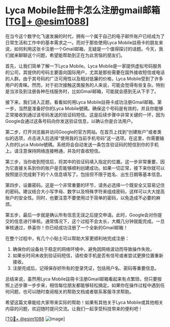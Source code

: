 # Lyca Mobile註冊卡怎么注册gmail邮箱[[TG💪+ @esim1088](https://t.me/s/esim1088)]

在当今这个数字化飞速发展的时代，拥有一个属于自己的电子邮件账户已经成为了日常生活和工作中的基本需求之一。而对于那些使用Lyca Mobile註冊卡的朋友来说，如何利用这张卡注册一个Gmail邮箱，无疑是一个值得探讨的话题。今天，我们就来聊聊这个问题，希望能帮助到正在为此苦恼的朋友们。

首先，让我们简单了解一下Lyca Mobile。Lyca Mobile是一家提供虚拟号码服务的公司，其提供的号码主要面向国际用户，尤其是那些需要在国外接收短信或电话的人群。由于其号码的广泛可用性以及相对低廉的价格，Lyca Mobile受到了许多用户的青睐。然而，对于初次接触这类服务的人来说，可能会觉得有些复杂。特别是当涉及到注册各种在线服务时，比如Gmail邮箱，可能就会感到无从下手了。

接下来，我们进入正题，看看如何用Lyca Mobile註冊卡成功注册Gmail邮箱。第一步，当然是准备好你的Lyca Mobile號碼。确保这个号码是有效的，并且你能够正常接收到通过该号码发送的验证码短信。这是后续步骤中非常关键的一环，因为Google会通过这条号码向你发送验证信息，以确认你是合法用户。

第二步，打开浏览器并访问Google的官方网站。在首页上找到“创建账户”或者类似的选项，点击进入后选择“使用我的当前手机号码”这一选项。在这里，你需要输入你的Lyca Mobile號碼。系统将会自动发送一条包含验证码的短信到你的手机上。请注意保持网络连接畅通，并及时查收短信。

第三步，当你收到短信后，将其中的验证码填入指定的位置。这一步非常重要，因为它直接关系到你的账户是否能够顺利创建成功。如果一切正常，接下来你就可以按照提示完成剩下的个人信息填写了。包括但不限于姓名、出生日期等基本信息。

第四步，设置密码。这是一个非常重要的环节，请务必选择一个既安全又容易记住的密码。建议结合大小写字母、数字以及特殊字符来组成密码，这样可以大大提高账户的安全性。同时，也要注意不要使用过于简单的密码，以免造成不必要的麻烦。

第五步，最后一步就是确认所有信息无误之后提交申请。此时，Google会对你提交的信息进行审核。通常情况下，这个过程不会太长，大概几分钟就能完成。一旦审核通过，恭喜你！你已经成功注册了一个全新的Gmail邮箱！

在整个过程中，有几个小贴士可以帮助大家更顺利地完成注册：

1. 确保你的设备处于稳定的网络环境中，避免因网络波动而导致操作失败。
2. 如果长时间未收到验证码短信，请检查手机是否有信号或者尝试更换位置重新接收。
3. 注册完成后，记得保存好所有的登录凭证，包括用户名、密码等重要信息。

总结来说，虽然用Lyca Mobile註冊卡注册Gmail邮箱看起来有点繁琐，但只要按照上述步骤一步步来，相信每位朋友都能够轻松搞定。如果你在操作过程中遇到任何问题，也可以随时查阅相关的帮助文档或者联系客服寻求帮助。

希望这篇文章能给大家带来实际的帮助！如果有其他关于Lyca Mobile或其他相关内容的问题，欢迎随时提问交流。让我们一起享受科技带来的便利吧！

[[TG💪+ @esim1088](https://t.me/s/esim1088) ![Image](https://i.postimg.cc/4NQfJmqS/Snipaste-2025-05-13-00-14-12.png)]
